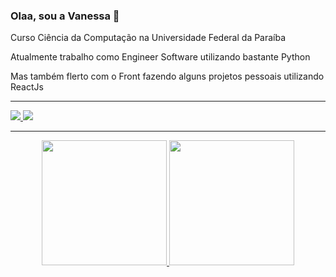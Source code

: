 ### Olaa, sou a Vanessa 👋

<div>
  <p>  Curso Ciência da Computação na Universidade Federal da Paraíba  </p> 
  <p>  Atualmente trabalho como Engineer Software utilizando bastante Python </p> 
  <p>  Mas também flerto com o Front fazendo alguns projetos pessoais utilizando ReactJs </p> 
 
  
  <hr/>
  <a href="https://www.linkedin.com/in/vanessa-lima-pessoa/" target="_blank">
     <img src="https://img.shields.io/badge/-LinkedIn-%230077B5?style=for-the-badge&logo=linkedin&logoColor=white" target="_blank">
  </a> 
   <a href="https://www.instagram.com/dev_vanessap/" target="_blank">
      <img src="https://img.shields.io/badge/-Instagram-%23E4405F?style=for-the-badge&logo=instagram&logoColor=white" target="_blank">
  </a>
</div>
    
<hr/>
    
<div align="center">
  <a href="https://github.com/VanessaPessoa">
  <img height="200em"  src="https://github-readme-stats.vercel.app/api?username=VanessaPessoa&show_icons=true&theme=dracula&include_all_commits=true&count_private=true"/>
  <img height="200em" src="https://github-readme-stats.vercel.app/api/top-langs/?username=VanessaPessoa&layout=compact&langs_count=7&theme=dracula"/>
</div>
